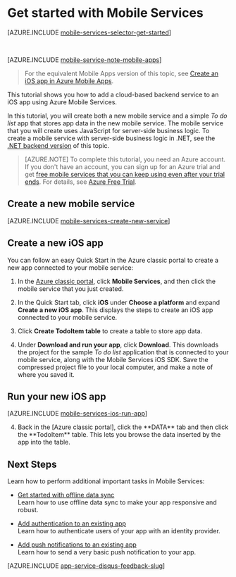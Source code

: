 <properties
	pageTitle="Get Started with Azure Mobile Services for iOS apps | JavaScript Backend"
	description="Follow this tutorial to get started using Azure Mobile Services for iOS development."
	services="mobile-services"
	documentationCenter="ios"
	authors="krisragh"
	manager="dwrede"
	editor=""/>

<tags
	ms.service="mobile-services"
	ms.workload="mobile"
	ms.tgt_pltfrm="mobile-ios"
	ms.devlang="objective-c"
	ms.topic="hero-article"
	ms.date="07/21/2016"
	ms.author="krisragh"/>

# <a name="getting-started"> </a>Get started with Mobile Services

[AZURE.INCLUDE [mobile-services-selector-get-started](../../includes/mobile-services-selector-get-started.md)]

&nbsp;

[AZURE.INCLUDE [mobile-service-note-mobile-apps](../../includes/mobile-services-note-mobile-apps.md)]
> For the equivalent Mobile Apps version of this topic, see [Create an iOS app in Azure Mobile Apps](../app-service-mobile/app-service-mobile-ios-get-started.md).

This tutorial shows you how to add a cloud-based backend service to an iOS app using Azure Mobile Services.

In this tutorial, you will create both a new mobile service and a simple _To do list_ app that stores app data in the new mobile service. The mobile service that you will create uses JavaScript for server-side business logic. To create a mobile service with server-side business logic in .NET, see the [.NET backend version] of this topic.

> [AZURE.NOTE] To complete this tutorial, you need an Azure account. If you don't have an account, you can sign up for an Azure trial and get [free mobile services that you can keep using even after your trial ends](https://azure.microsoft.com/pricing/details/mobile-services/). For details, see [Azure Free Trial](https://azure.microsoft.com/pricing/free-trial/?WT.mc_id=AE564AB28&amp;returnurl=http%3A%2F%2Fazure.microsoft.com%2Fen-us%2Fdevelop%2Fmobile%2Ftutorials%2Fget-started-ios%2F%20).

## <a name="create-new-service"> </a>Create a new mobile service

[AZURE.INCLUDE [mobile-services-create-new-service](../../includes/mobile-services-create-new-service.md)]

## Create a new iOS app

You can follow an easy Quick Start in the Azure classic portal to create a new app connected to your mobile service:

1. In the [Azure classic portal], click **Mobile Services**, and then click the mobile service that you just created.

2. In the Quick Start tab, click **iOS** under **Choose a platform** and expand **Create a new iOS app**. This displays the steps to create an iOS app connected to your mobile service.

3. Click **Create TodoItem table** to create a table to store app data.

4. Under **Download and run your app**, click **Download**. This downloads the project for the sample _To do list_ application that is connected to your mobile service, along with the Mobile Services iOS SDK. Save the compressed project file to your local computer, and make a note of where you saved it.

## Run your new iOS app

[AZURE.INCLUDE [mobile-services-ios-run-app](../../includes/mobile-services-ios-run-app.md)]

<ol start="4">
<li><p>Back in the [Azure classic portal], click the **DATA** tab and then click the **TodoItem** table. This lets you browse the data inserted by the app into the table.<p></li></ol></p>

## <a name="next-steps"> </a>Next Steps
Learn how to perform additional important tasks in Mobile Services:

* [Get started with offline data sync]
	<br/>Learn how to use offline data sync to make your app responsive and robust.

* [Add authentication to an existing app]
	<br/>Learn how to authenticate users of your app with an identity provider.

* [Add push notifications to an existing app]
	<br/>Learn how to send a very basic push notification to your app.

[AZURE.INCLUDE [app-service-disqus-feedback-slug](../../includes/app-service-disqus-feedback-slug.md)]


<!-- Anchors. -->
[Getting started with Mobile Services]:#getting-started
[Create a new mobile service]:#create-new-service
[Define the mobile service instance]:#define-mobile-service-instance
[Next Steps]:#next-steps

<!-- Images. -->
[6]: ./media/mobile-services-ios-get-started/mobile-portal-quickstart-ios.png
[7]: ./media/mobile-services-ios-get-started/mobile-quickstart-steps-ios.png
[8]: ./media/mobile-services-ios-get-started/mobile-xcode-project.png

[10]: ./media/mobile-services-ios-get-started/mobile-quickstart-startup-ios.png
[11]: ./media/mobile-services-ios-get-started/mobile-data-tab.png
[12]: ./media/mobile-services-ios-get-started/mobile-data-browse.png


<!-- URLs. -->
[Get started with offline data sync]: mobile-services-ios-get-started-offline-data.md
[Add authentication to an existing app]: mobile-services-dotnet-backend-ios-get-started-users.md
[Add push notifications to an existing app]: mobile-services-dotnet-backend-ios-get-started-push.md


[Mobile Services iOS SDK]: https://go.microsoft.com/fwLink/p/?LinkID=266533
[Azure classic portal]: https://manage.windowsazure.com/
[XCode]: https://go.microsoft.com/fwLink/p/?LinkID=266532
[.NET backend version]: mobile-services-dotnet-backend-ios-get-started.md
